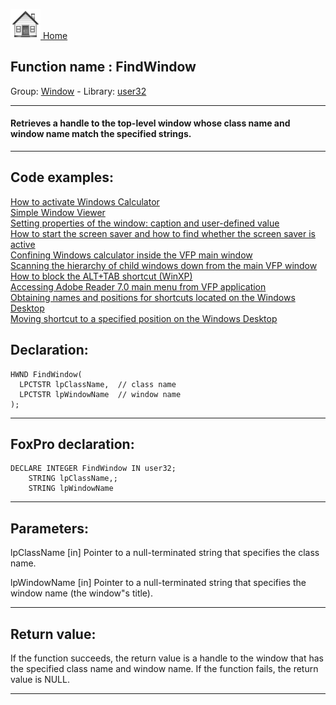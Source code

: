 [<img src="../../images/home.png"> Home ](https://github.com/VFPX/Win32API)  

## Function name : FindWindow
Group: [Window](../../functions_group.md#Window)  -  Library: [user32](../../../libraries.md#user32)  
***  


#### Retrieves a handle to the top-level window whose class name and window name match the specified strings.
***  


## Code examples:
[How to activate Windows Calculator](../../samples/sample_026.md)  
[Simple Window Viewer](../../samples/sample_057.md)  
[Setting properties of the window: caption and user-defined value](../../samples/sample_182.md)  
[How to start the screen saver and how to find whether the screen saver is active](../../samples/sample_196.md)  
[Confining Windows calculator inside the VFP main window](../../samples/sample_245.md)  
[Scanning the hierarchy of child windows down from the main VFP window](../../samples/sample_261.md)  
[How to block the ALT+TAB shortcut (WinXP)](../../samples/sample_432.md)  
[Accessing Adobe Reader 7.0 main menu from VFP application](../../samples/sample_495.md)  
[Obtaining names and positions for shortcuts located on the Windows Desktop](../../samples/sample_579.md)  
[Moving shortcut to a specified position on the Windows Desktop](../../samples/sample_581.md)  

## Declaration:
```foxpro  
HWND FindWindow(
  LPCTSTR lpClassName,  // class name
  LPCTSTR lpWindowName  // window name
);  
```  
***  


## FoxPro declaration:
```foxpro  
DECLARE INTEGER FindWindow IN user32;
	STRING lpClassName,;
	STRING lpWindowName  
```  
***  


## Parameters:
lpClassName 
[in] Pointer to a null-terminated string that specifies the class name.

lpWindowName 
[in] Pointer to a null-terminated string that specifies the window name (the window"s title).   
***  


## Return value:
If the function succeeds, the return value is a handle to the window that has the specified class name and window name. If the function fails, the return value is NULL.  
***  

